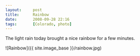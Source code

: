 ```yaml
---
layout:     post
title:      Rainbow
date:       2008-09-28 22:16
tags:       [Colorado, photo]
---
```


The light rain today brought a nice rainbow for a few minutes.

![Rainbow]({{ site.image_base }}/rainbow.jpg)
